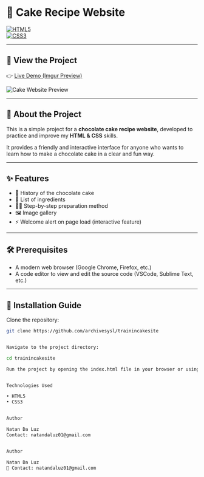 # 🍰 Cake Recipe Website  

[![HTML5](https://img.shields.io/badge/HTML5-E34F26?style=flat&logo=html5&logoColor=white)]()  
[![CSS3](https://img.shields.io/badge/CSS3-1572B6?style=flat&logo=css3&logoColor=white)]()  

---

## 🔗 View the Project  
👉 [Live Demo (Imgur Preview)](https://imgur.com/a/7maFuHT)  

![Cake Website Preview](https://i.imgur.com/7maFuHT.jpeg)  

---

## 📖 About the Project  
This is a simple project for a **chocolate cake recipe website**, developed to practice and improve my **HTML & CSS** skills.  

It provides a friendly and interactive interface for anyone who wants to learn how to make a chocolate cake in a clear and fun way.  

---

## ✨ Features  
- 📜 History of the chocolate cake  
- 📝 List of ingredients  
- 👩‍🍳 Step-by-step preparation method  
- 🖼️ Image gallery  
- ⚡ Welcome alert on page load (interactive feature)  

---

## 🛠️ Prerequisites  
- A modern web browser (Google Chrome, Firefox, etc.)  
- A code editor to view and edit the source code (VSCode, Sublime Text, etc.)  

---

## 🚀 Installation Guide  

Clone the repository:  
```bash
git clone https://github.com/archivesysl/trainincakesite


Navigate to the project directory:

cd trainincakesite

Run the project by opening the index.html file in your browser or using Live Server.


Technologies Used

• HTML5
• CSS3


Author

Natan Da Luz
Contact: natandaluz01@gmail.com


Author

Natan Da Luz
📧 Contact: natandaluz01@gmail.com

